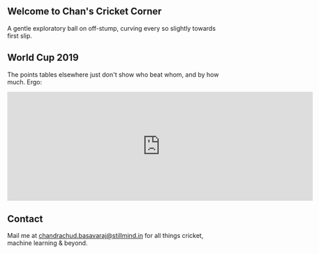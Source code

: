 ## Welcome to Chan's Cricket Corner

A gentle exploratory ball on off-stump, curving every so slightly towards first slip.

## World Cup 2019

The points tables elsewhere just don't show who beat whom, and by how much. Ergo:

<iframe width="700" height="250" frameborder="0" scrolling="no" src="https://onedrive.live.com/embed?resid=5C0EC213C00B69B0%21110&authkey=%21AJV8aSJxLHMzptE&em=2&wdAllowInteractivity=False&Item='main'!D46%3AQ56&wdHideGridlines=True&wdDownloadButton=True&wdInConfigurator=True"></iframe>

## Contact

Mail me at [chandrachud.basavaraj@stillmind.in](mailto:chandrachud.basavaraj@stillmind.in) for all things cricket, machine learning & beyond.
